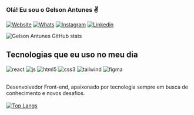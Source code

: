 ### Olá! Eu sou o Gelson Antunes ✌️

[![Website]( https://img.shields.io/badge/website-000000?style=for-the-badge&logo=About.me&logoColor=white )](https://gelsondeveloper@hotmail.com)
[![Whats]( https://img.shields.io/badge/WhatsApp-25D366?style=for-the-badge&logo=whatsapp&logoColor=white )](https://api.whatsapp.com/send?phone=5548991758185&text=)
[![Instagram]( https://img.shields.io/badge/Instagram-E4405F?style=for-the-badge&logo=instagram&logoColor=white )](https://instagram.com/antunesgelson_)
[![Linkedin](https://img.shields.io/badge/LinkedIn-0077B5?style=for-the-badge&logo=linkedin&logoColor=white)](https://www.linkedin.com/in/gelsondeveloper/)

![Gelson Antunes GitHub stats](https://github-readme-stats.vercel.app/api?username=smkwow&show_icons=true&theme=dracula)

## Tecnologias que eu uso no meu dia

<div style="display: inline_block">
   <img align="center" alt="react" src="https://img.shields.io/badge/React-20232A?style=for-the-badge&logo=react&logoColor=61DAFB" />
   <img align="center" alt="js" src="https://img.shields.io/badge/JavaScript-F7DF1E?style=for-the-badge&logo=javascript&logoColor=black" />
   <img align="center" alt="html5" src="https://img.shields.io/badge/HTML5-E34F26?style=for-the-badge&logo=html5&logoColor=white" />
   <img align="center" alt="css3" src="https://img.shields.io/badge/CSS3-1572B6?style=for-the-badge&logo=css3&logoColor=white" />
   <img align="center" alt="tailwind" src="https://img.shields.io/badge/Tailwind_CSS-38B2AC?style=for-the-badge&logo=tailwind-css&logoColor=white" />
   <img align="center" alt="figma" src="https://img.shields.io/badge/Figma-F24E1E?style=for-the-badge&logo=figma&logoColor=white" />
  </div>
  
  <br/>
  
  Desenvolvedor Front-end, apaixonado por tecnologia sempre em busca de conhecimento e novos desafios.
<br/>
<br/>
[![Top Langs](https://github-readme-stats.vercel.app/api/top-langs/?username=smkwow&layout=compact)](https://github.com/smkwow/github-readme-stats)
